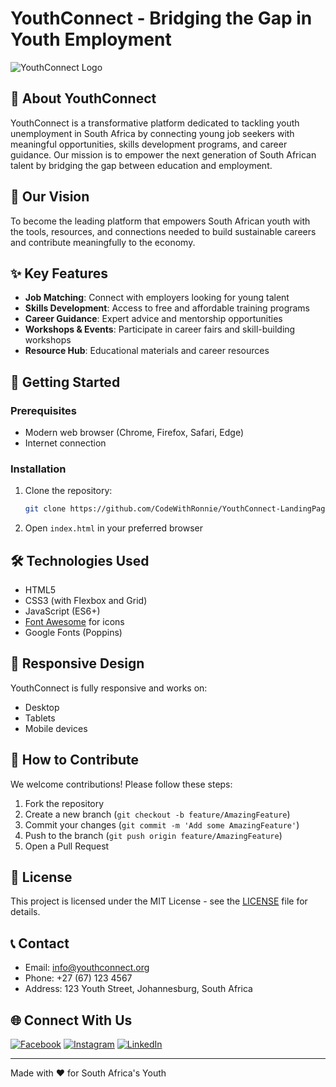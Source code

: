 # YouthConnect - Bridging the Gap in Youth Employment

![YouthConnect Logo](https://via.placeholder.com/150x50?text=YouthConnect)

## 🌟 About YouthConnect

YouthConnect is a transformative platform dedicated to tackling youth unemployment in South Africa by connecting young job seekers with meaningful opportunities, skills development programs, and career guidance. Our mission is to empower the next generation of South African talent by bridging the gap between education and employment.

## 🎯 Our Vision

To become the leading platform that empowers South African youth with the tools, resources, and connections needed to build sustainable careers and contribute meaningfully to the economy.

## ✨ Key Features

- **Job Matching**: Connect with employers looking for young talent
- **Skills Development**: Access to free and affordable training programs
- **Career Guidance**: Expert advice and mentorship opportunities
- **Workshops & Events**: Participate in career fairs and skill-building workshops
- **Resource Hub**: Educational materials and career resources

## 🚀 Getting Started

### Prerequisites
- Modern web browser (Chrome, Firefox, Safari, Edge)
- Internet connection

### Installation
1. Clone the repository:
   ```bash
   git clone https://github.com/CodeWithRonnie/YouthConnect-LandingPage.git
   ```
2. Open `index.html` in your preferred browser

## 🛠️ Technologies Used

- HTML5
- CSS3 (with Flexbox and Grid)
- JavaScript (ES6+)
- [Font Awesome](https://fontawesome.com/) for icons
- Google Fonts (Poppins)

## 📱 Responsive Design

YouthConnect is fully responsive and works on:
- Desktop
- Tablets
- Mobile devices

## 🤝 How to Contribute

We welcome contributions! Please follow these steps:
1. Fork the repository
2. Create a new branch (`git checkout -b feature/AmazingFeature`)
3. Commit your changes (`git commit -m 'Add some AmazingFeature'`)
4. Push to the branch (`git push origin feature/AmazingFeature`)
5. Open a Pull Request

## 📝 License

This project is licensed under the MIT License - see the [LICENSE](LICENSE) file for details.

## 📞 Contact

- Email: info@youthconnect.org
- Phone: +27 (67) 123 4567
- Address: 123 Youth Street, Johannesburg, South Africa

## 🌐 Connect With Us

[![Facebook](https://img.shields.io/badge/Facebook-1877F2?style=for-the-badge&logo=facebook&logoColor=white)](https://facebook.com)
[![Instagram](https://img.shields.io/badge/Instagram-E4405F?style=for-the-badge&logo=instagram&logoColor=white)](https://instagram.com)
[![LinkedIn](https://img.shields.io/badge/LinkedIn-0077B5?style=for-the-badge&logo=linkedin&logoColor=white)](https://linkedin.com)

---

Made with ❤️ for South Africa's Youth
